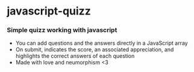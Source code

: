 # javascript-quizz
### Simple quizz working with javascript

+ You can add questions and the answers directly in a JavaScript array
+ On submit, indicates the score, an associated appreciation, and highlights the correct answers of each question
+ Made with love and neumorphism <3
